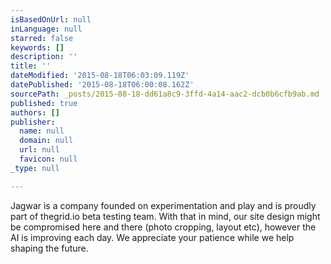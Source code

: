 ```yaml
---
isBasedOnUrl: null
inLanguage: null
starred: false
keywords: []
description: ''
title: ''
dateModified: '2015-08-18T06:03:09.119Z'
datePublished: '2015-08-18T06:00:08.162Z'
sourcePath: _posts/2015-08-18-dd61a8c9-3ffd-4a14-aac2-dcb0b6cfb9ab.md
published: true
authors: []
publisher:
  name: null
  domain: null
  url: null
  favicon: null
_type: null

---
```

Jagwar is a company founded on experimentation and play and is proudly part of thegrid.io beta testing team. With that in mind, our site design might be compromised here and there (photo cropping, layout etc), however the AI is improving each day. We appreciate your patience while we help shaping the future.